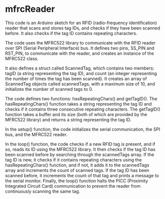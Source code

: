 # mfrcReader
This code is an Arduino sketch for an RFID (radio-frequency identification) reader that scans and stores tag IDs, and checks if they have been scanned before. It also checks if the tag ID contains repeating characters.

The code uses the MFRC522 library to communicate with the RFID reader over SPI (Serial Peripheral Interface) bus. It defines two pins, SS_PIN and RST_PIN, to communicate with the reader, and creates an instance of the MFRC522 class.

It also defines a struct called ScannedTag, which contains two members: tagID (a string representing the tag ID), and count (an integer representing the number of times the tag has been scanned). It creates an array of ScannedTag objects called scannedTags, with a maximum size of 10, and initializes the number of scanned tags to 0.

The code defines two functions: hasRepeatingChars() and getTagID(). The hasRepeatingChars() function takes a string representing the tag ID and checks if it contains three consecutive repeating characters. The getTagID() function takes a buffer and its size (both of which are provided by the MFRC522 library) and returns a string representing the tag ID.

In the setup() function, the code initializes the serial communication, the SPI bus, and the MFRC522 reader.

In the loop() function, the code checks if a new RFID tag is present, and if so, reads its ID using the MFRC522 library. It then checks if the tag ID has been scanned before by searching through the scannedTags array. If the tag ID is new, it checks if it contains repeating characters using the hasRepeatingChars() function, and if not, it adds it to the scannedTags array and increments the count of scanned tags. If the tag ID has been scanned before, it increments the count of that tag and prints a message to the serial monitor. Finally, the loop() function halts the PICC (Proximity Integrated Circuit Card) communication to prevent the reader from continuously scanning the same tag.
